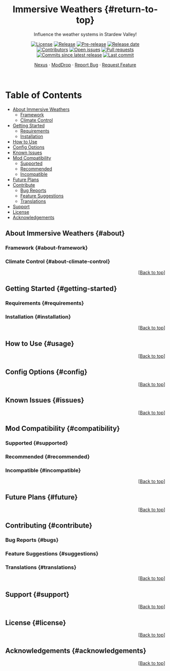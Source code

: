 <div align="center">

# Immersive Weathers {#return-to-top}

Influence the weather systems in Stardew Valley!

<!--Badges-->
[![License][license-shield]][license-link]
[![Release][release-shield]][release-link]
[![Pre-release][pre-release-shield]][release-link]
[![Release date][release-date-shield]][release-link]
<br>
[![Contributors][contributors-shield]][contributors-link]
[![Open issues][issues-shield]][issues-link]
[![Pull requests][pulls-shield]][pulls-link]
[![Commits since latest release][commits-shield]][commits-link]
[![Last commit][last-commit-shield]][commits-link]

<!--Links-->
[Nexus][nexus-link]
 &#183; 
[ModDrop][moddrop-link]
 &#183; 
[Report Bug][bugs-link]
 &#183; 
[Request Feature][request-features-link]

</div>

<br>

<!--Table of Contents-->
# Table of Contents
- [About Immersive Weathers](#about)
	- [Framework](#about-framework)
	- [Climate Control](#about-climate-control)
- [Getting Started](#getting-started)
	- [Requirements](#requirements)
	- [Installation](#installation)
- [How to Use](#usage)
- [Config Options](#config)
- [Known Issues](#issues)
- [Mod Compatibility](#compatibility)
	- [Supported](#supported)
	- [Recommended](#recommended)
	- [Incompatible](#incompatible)
- [Future Plans](#future)
- [Contribute](#contribute)
	- [Bug Reports](#bugs)
	- [Feature Suggestions](#suggestions)
	- [Translations](#translations)
- [Support](#support)
- [License](#license)
- [Acknowledgements](#acknowledgements)

<!--About the Mods-->
## About Immersive Weathers {#about}

<!--Framework-->
### Framework {#about-framework}

<!--Climate Control-->
### Climate Control {#about-climate-control}

<div align="right">

[[Back to top](#return-to-top)]

</div>

<!--Getting Started-->
## Getting Started {#getting-started}

<!--Requirements-->
### Requirements {#requirements}

<!--Installation-->
### Installation {#installation}

<div align="right">

[[Back to top](#return-to-top)]

</div>

<!--How to Use-->
## How to Use {#usage}

<div align="right">

[[Back to top](#return-to-top)]

</div>

<!--Config Options-->
## Config Options {#config}

<div align="right">

[[Back to top](#return-to-top)]

</div>

<!--Known Issues-->
## Known Issues {#issues}

<div align="right">

[[Back to top](#return-to-top)]

</div>

<!--Mod Compatibility-->
## Mod Compatibility {#compatibility}

<!--Supported-->
### Supported {#supported}

<!--Recommended-->
### Recommended {#recommended}

<!--Incompatible-->
### Incompatible {#incompatible}

<div align="right">

[[Back to top](#return-to-top)]

</div>

<!--Future Plans-->
## Future Plans {#future}

<div align="right">

[[Back to top](#return-to-top)]

</div>

<!--Contributing-->
## Contributing {#contribute}

<!--Bug Reports-->
### Bug Reports {#bugs}

<!--Feature Suggestions-->
### Feature Suggestions {#suggestions}

<!--Translations-->
### Translations {#translations}

<div align="right">

[[Back to top](#return-to-top)]

</div>

<!--Support-->
## Support {#support}

<div align="right">

[[Back to top](#return-to-top)]

</div>

<!--License-->
## License {#license}

<div align="right">

[[Back to top](#return-to-top)]

</div>

<!--Acknowledgements-->
## Acknowledgements {#acknowledgements}

<div align="right">

[[Back to top](#return-to-top)]

</div>

<!--Markdown Links, Images and Abbreviations-->
<!--
REFERENCES FOR INSPIRATION LAYOUTS
[best-readme]: https://github.com/othneildrew/Best-README-Template
[awesome-readme]: https://github.com/Louis3797/awesome-readme-template
[readme-article]: https://www.freecodecamp.org/news/how-to-write-a-good-readme-file/
[translation-table]: https://github.com/Pathoschild/StardewMods/#translating-the-mods
[translation-script]: https://gist.github.com/Pathoschild/040ff6c8dc863ed2a7a828aa04447033
-->

<!--Shields-->
[license-shield]: <https://img.shields.io/github/license/ImaanBontle/SDV-immersive-weathers>
[license-link]: <https://github.com/ImaanBontle/SDV-immersive-weathers/blob/main/LICENSE> "License"
[release-shield]: <https://img.shields.io/github/v/release/ImaanBontle/SDV-immersive-weathers>
[release-link]: <https://github.com/ImaanBontle/SDV-immersive-weathers/releases> "Latest releases"
[pre-release-shield]: <https://img.shields.io/github/v/release/ImaanBontle/SDV-immersive-weathers?include_prereleases&label=pre-release>
[release-date-shield]: <https://img.shields.io/github/release-date/ImaanBontle/SDV-immersive-weathers>
[contributors-shield]: <https://img.shields.io/github/contributors/ImaanBontle/SDV-immersive-weathers>
[contributors-link]: <https://github.com/ImaanBontle/SDV-immersive-weathers/graphs/contributors> "Contributors"
[commits-shield]: <https://img.shields.io/github/commits-since/ImaanBontle/SDV-immersive-weathers/latest?include_prereleases>
[commits-link]: <https://github.com/ImaanBontle/SDV-immersive-weathers/commits> "Commit history"
[issues-shield]: <https://img.shields.io/github/issues-raw/ImaanBontle/SDV-immersive-weathers>
[issues-link]: <https://github.com/ImaanBontle/SDV-immersive-weathers/issues> "Open issues"
[pulls-shield]: <https://img.shields.io/github/issues-pr/ImaanBontle/SDV-immersive-weathers>
[pulls-link]: <https://github.com/ImaanBontle/SDV-immersive-weathers/pulls> "Open pull requests"
[last-commit-shield]: <https://img.shields.io/github/last-commit/ImaanBontle/SDV-immersive-weathers>

<!--Repo Links-->
[nexus-link]: <https://www.nexusmods.com/stardewvalley/mods/14658> "NexusMods"
[moddrop-link]: <> "ModDrop"
[bugs-link]: <https://github.com/ImaanBontle/SDV-immersive-weathers/issues/new?assignees=ImaanBontle&labels=bug&template=bug_report.md&title=%5BBUG%5D%3A+> "Report a bug/problem"
[request-features-link]: <https://github.com/ImaanBontle/SDV-immersive-weathers/issues/new?assignees=ImaanBontle&labels=enhancement&template=feature_request.md&title=%5BFEATURE%5D%3A+> "Request a new feature"

<!--
# Immersive Weathers
Framework for influencing Stardew Valley's weather systems.

This is still an early test build with minimal functionality. Most features are not yet implemented.

-->